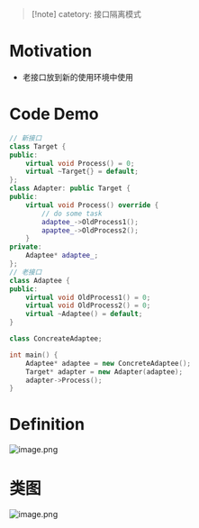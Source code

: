 >[!note] catetory: 接口隔离模式
# Motivation
* 老接口放到新的使用环境中使用
# Code Demo
```c++
// 新接口
class Target {
public:
	virtual void Process() = 0;
	virtual ~Target{} = default;
};
class Adapter: public Target {
public:
	virtual void Process() override {
		// do some task
		adaptee_->OldProcess1();
        apaptee_->OldProcess2();
	}
private:
	Adaptee* adaptee_;
};
// 老接口
class Adaptee {
public:
	virtual void OldProcess1() = 0;
	virtual void OldProcess2() = 0;
	virtual ~Adaptee() = default;
}

class ConcreateAdaptee;

int main() {
	Adaptee* adaptee = new ConcreteAdaptee();
	Target* adapter = new Adapter(adaptee);
	adapter->Process();
}
```
# Definition
![image.png](https://raw.githubusercontent.com/lj970926/image-hosting/master/images/20250118130809.png)
# 类图
![image.png](https://raw.githubusercontent.com/lj970926/image-hosting/master/images/20250118130857.png)
